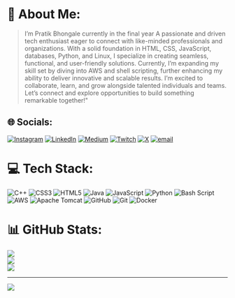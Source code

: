 # 💫 About Me:
>I’m Pratik Bhongale currently in the final year A passionate and driven tech enthusiast eager to connect with like-minded professionals and organizations. With a solid foundation in HTML, CSS, JavaScript, databases, Python, and Linux, I specialize in creating seamless, functional, and user-friendly solutions. Currently, I’m expanding my skill set by diving into AWS and shell scripting, further enhancing my ability to deliver innovative and scalable results. I’m excited to collaborate, learn, and grow alongside talented individuals and teams. Let’s connect and explore opportunities to build something remarkable together!"


## 🌐 Socials:
[![Instagram](https://img.shields.io/badge/Instagram-%23E4405F.svg?logo=Instagram&logoColor=white)](https://www.instagram.com/pratik_bhongale_8922?igsh=y2uwdxfnmtf3ntjq) [![LinkedIn](https://img.shields.io/badge/LinkedIn-%230077B5.svg?logo=linkedin&logoColor=white)](https://www.linkedin.com/in/pratik-bhongale-860222231) [![Medium](https://img.shields.io/badge/Medium-12100E?logo=medium&logoColor=white)](https://medium.com/@@awspratikbhongale13) [![Twitch](https://img.shields.io/badge/Twitch-%239146FF.svg?logo=Twitch&logoColor=white)](https://twitch.tv/pratikbhongale2) [![X](https://img.shields.io/badge/X-black.svg?logo=X&logoColor=white)](https://x.com/pratikbhongale2) [![email](https://img.shields.io/badge/Email-D14836?logo=gmail&logoColor=white)](mailto:pratikbhongale01@gmail.com) 

# 💻 Tech Stack:
![C++](https://img.shields.io/badge/c++-%2300599C.svg?style=for-the-badge&logo=c%2B%2B&logoColor=white) ![CSS3](https://img.shields.io/badge/css3-%231572B6.svg?style=for-the-badge&logo=css3&logoColor=white) ![HTML5](https://img.shields.io/badge/html5-%23E34F26.svg?style=for-the-badge&logo=html5&logoColor=white) ![Java](https://img.shields.io/badge/java-%23ED8B00.svg?style=for-the-badge&logo=openjdk&logoColor=white) ![JavaScript](https://img.shields.io/badge/javascript-%23323330.svg?style=for-the-badge&logo=javascript&logoColor=%23F7DF1E) ![Python](https://img.shields.io/badge/python-3670A0?style=for-the-badge&logo=python&logoColor=ffdd54) ![Bash Script](https://img.shields.io/badge/bash_script-%23121011.svg?style=for-the-badge&logo=gnu-bash&logoColor=white) ![AWS](https://img.shields.io/badge/AWS-%23FF9900.svg?style=for-the-badge&logo=amazon-aws&logoColor=white) ![Apache Tomcat](https://img.shields.io/badge/apache%20tomcat-%23F8DC75.svg?style=for-the-badge&logo=apache-tomcat&logoColor=black) ![GitHub](https://img.shields.io/badge/github-%23121011.svg?style=for-the-badge&logo=github&logoColor=white) ![Git](https://img.shields.io/badge/git-%23F05033.svg?style=for-the-badge&logo=git&logoColor=white)
![Docker](https://img.shields.io/badge/docker-%230db7ed.svg?style=for-the-badge&logo=docker&logoColor=white)
# 📊 GitHub Stats:
![](https://github-readme-stats.vercel.app/api?username=pratikbhongale&theme=dark&hide_border=false&include_all_commits=false&count_private=false)<br/>
![](https://nirzak-streak-stats.vercel.app/?user=pratikbhongale&theme=dark&hide_border=false)<br/>
![](https://github-readme-stats.vercel.app/api/top-langs/?username=pratikbhongale&theme=dark&hide_border=false&include_all_commits=false&count_private=false&layout=compact)

---
[![](https://visitcount.itsvg.in/api?id=pratikbhongale&icon=0&color=0)](https://visitcount.itsvg.in)

<!-- Proudly created with GPRM ( https://gprm.itsvg.in ) -->
